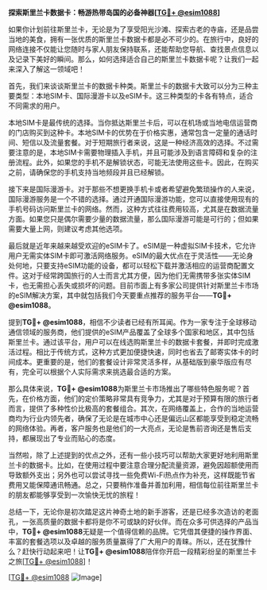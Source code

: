 **探索斯里兰卡数据卡：畅游热带岛国的必备神器[[TG💪+ @esim1088](https://t.me/s/esim1088)]**

如果你计划前往斯里兰卡，无论是为了享受阳光沙滩、探索古老的寺庙，还是品尝当地的美食，拥有一张优质的斯里兰卡数据卡都是必不可少的。在旅行中，良好的网络连接不仅能让您随时与家人朋友保持联系，还能帮助您导航、查找景点信息以及记录下美好的瞬间。那么，如何选择适合自己的斯里兰卡数据卡呢？让我们一起来深入了解这一领域吧！

首先，我们来谈谈斯里兰卡的数据卡种类。斯里兰卡的数据卡大致可以分为三种主要类型：本地SIM卡、国际漫游卡以及eSIM卡。这三种类型的卡各有特点，适合不同需求的用户。

本地SIM卡是最传统的选择。当你抵达斯里兰卡后，可以在机场或当地电信运营商的门店购买到这种卡。本地SIM卡的优势在于价格实惠，通常包含一定量的通话时间、短信以及流量套餐。对于短期旅行者来说，这是一种经济高效的选择。不过需要注意的是，本地SIM卡需要物理插入手机，并且可能涉及到语言障碍和复杂的注册流程。此外，如果您的手机不是解锁状态，可能无法使用这些卡。因此，在购买之前，请确保您的手机支持当地频段并且已经解锁。

接下来是国际漫游卡。对于那些不想更换手机卡或者希望避免繁琐操作的人来说，国际漫游服务是一个不错的选择。通过开通国际漫游功能，您可以直接使用现有的手机号码访问斯里兰卡的网络。然而，这种方式往往费用较高，尤其是在数据流量方面。如果您只是偶尔需要少量的数据流量，那么国际漫游可能是可行的；但如果需要大量上网，则建议考虑其他选项。

最后就是近年来越来越受欢迎的eSIM卡了。eSIM是一种虚拟SIM卡技术，它允许用户无需实体SIM卡即可激活网络服务。eSIM的最大优点在于灵活性——无论身处何地，只要支持eSIM功能的设备，都可以轻松下载并激活相应的运营商配置文件。这对于经常跨国旅行的人士而言尤其方便，因为他们无需携带多张实体SIM卡，也无需担心丢失或损坏的问题。目前市面上有多家公司提供针对斯里兰卡市场的eSIM解决方案，其中就包括我们今天要重点推荐的服务平台——**TG💪+ @esim1088**。

提到**TG💪+ @esim1088**，相信不少读者已经有所耳闻。作为一家专注于全球移动通信领域的服务商，他们提供的eSIM产品覆盖了全球多个国家和地区，其中包括斯里兰卡。通过该平台，用户可以在线选购斯里兰卡的数据卡套餐，并即时完成激活过程。相比于传统方式，这种方式更加便捷快速，同时也省去了邮寄实体卡的时间成本。更重要的是，他们的套餐设计非常灵活多样，从基础版到豪华版应有尽有，完全可以根据个人实际需求来挑选最合适的方案。

那么具体来说，**TG💪+ @esim1088**为斯里兰卡市场推出了哪些特色服务呢？首先，在价格方面，他们的定价策略非常具有竞争力，尤其是对于预算有限的旅行者而言，提供了多种性价比极高的套餐组合。其次，在网络覆盖上，合作的当地运营商均为行业内领先者，确保了无论是在城市中心还是偏远山区都能享受到稳定流畅的网络体验。再者，客户服务也是他们的一大亮点，无论是售前咨询还是售后支持，都展现出了专业而贴心的态度。

当然啦，除了上述提到的优点之外，还有一些小技巧可以帮助大家更好地利用斯里兰卡的数据卡。比如，在使用过程中要注意合理分配流量资源，避免因超额使用而导致额外支出；另外也可以尝试寻找一些免费Wi-Fi热点作为补充，这样既能节省费用又能保障通讯畅通。总之，只要稍作准备并善加利用，相信每位前往斯里兰卡的朋友都能够享受到一次愉快无忧的旅程！

总结一下，无论你是初次踏足这片神奇土地的新手游客，还是已经多次造访的老面孔，一张高质量的数据卡都将是你不可或缺的好伙伴。而在众多可供选择的产品当中，**TG💪+ @esim1088**无疑是一个值得信赖的品牌。它凭借其便捷的操作界面、丰富的套餐选项以及卓越的服务质量赢得了广大用户的青睐。所以，还在犹豫什么？赶快行动起来吧！让**TG💪+ @esim1088**陪伴你开启一段精彩纷呈的斯里兰卡之旅[[TG💪+ @esim1088](https://t.me/s/esim1088)]！

[[TG💪+ @esim1088](https://t.me/s/esim1088) ![Image](https://i.postimg.cc/4NQfJmqS/Snipaste-2025-05-13-00-14-12.png)]